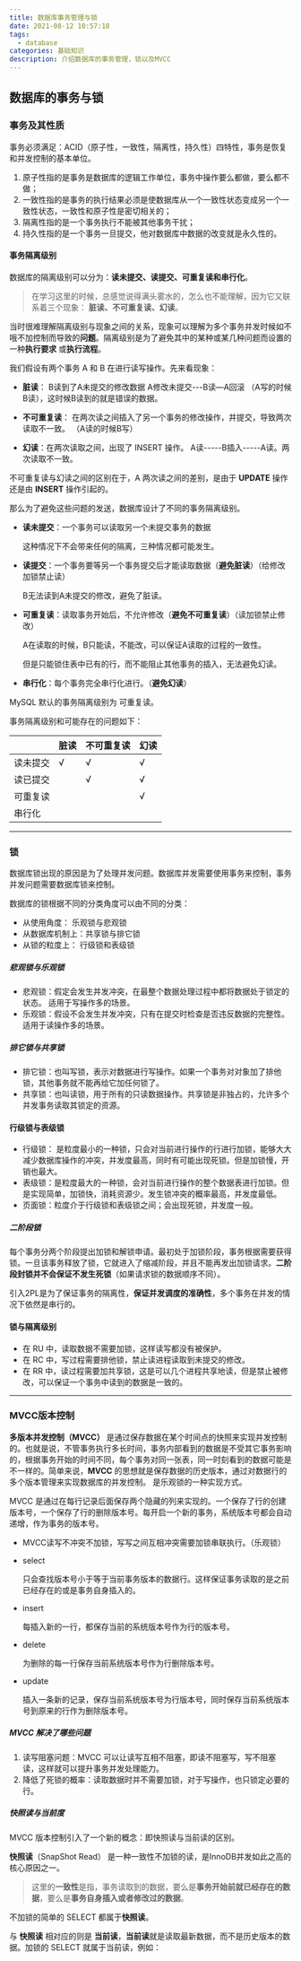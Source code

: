 ```yaml
---
title: 数据库事务管理与锁
date: 2021-08-12 10:57:18
tags:
  - database
categories: 基础知识
description: 介绍数据库的事务管理，锁以及MVCC
---
```


## 数据库的事务与锁

### 事务及其性质

事务必须满足：ACID（原子性，一致性，隔离性，持久性）四特性，事务是恢复和并发控制的基本单位。

1. 原子性指的是事务是数据库的逻辑工作单位，事务中操作要么都做，要么都不做；
3. 一致性指的是事务的执行结果必须是使数据库从一个一致性状态变成另一个一致性状态，一致性和原子性是密切相关的；
4. 隔离性指的是一个事务执行不能被其他事务干扰；
5. 持久性指的是一个事务一旦提交，他对数据库中数据的改变就是永久性的。

#### 事务隔离级别

数据库的隔离级别可以分为：**读未提交、读提交、可重复读和串行化**。

> 在学习这里的时候，总感觉说得满头雾水的，怎么也不能理解，因为它又联系着三个现象： **脏读、不可重复读、幻读**。

当时很难理解隔离级别与现象之间的关系，现象可以理解为多个事务并发时候如不哦不加控制而导致的**问题**。隔离级别是为了避免其中的某种或某几种问题而设置的一种**执行要求** 或**执行流程**。

我们假设有两个事务 A 和 B 在进行读写操作。先来看现象：

- **脏读**： B读到了A未提交的修改数据  A修改未提交---B读—A回滚 （A写的时候B读），这时候B读到的就是错误的数据。

- **不可重复读**： 在两次读之间插入了另一个事务的修改操作，并提交，导致两次读取不一致。 （A读的时候B写）

- **幻读**：在两次读取之间，出现了 INSERT 操作。 A读-----B插入-----A读。两次读取不一致。

不可重复读与幻读之间的区别在于，A 两次读之间的差别，是由于 **UPDATE** 操作还是由 **INSERT** 操作引起的。

那么为了避免这些问题的发送，数据库设计了不同的事务隔离级别。

- **读未提交**：一个事务可以读取另一个未提交事务的数据

  这种情况下不会带来任何的隔离，三种情况都可能发生。

- **读提交**：一个事务要等另一个事务提交后才能读取数据（**避免脏读**）（给修改加锁禁止读）

  B无法读到A未提交的修改，避免了脏读。

- **可重复读**：读取事务开始后，不允许修改（**避免不可重复读**）（读加锁禁止修改）

  A在读取的时候，B只能读，不能改，可以保证A读取的过程的一致性。

  但是只能锁住表中已有的行，而不能阻止其他事务的插入，无法避免幻读。

- **串行化**：每个事务完全串行化进行。（**避免幻读**）

MySQL 默认的事务隔离级别为 可重复读。

事务隔离级别和可能存在的问题如下：

|          | 脏读 | 不可重复读 | 幻读 |
| -------- | ---- | ---------- | ---- |
| 读未提交 | √    | √          | √    |
| 读已提交 |      | √          | √    |
| 可重复读 |      |            | √    |
| 串行化   |      |            |      |

--------



### 锁

数据库锁出现的原因是为了处理并发问题。数据库并发需要使用事务来控制，事务并发问题需要数据库锁来控制。

数据库的锁根据不同的分类角度可以由不同的分类：

- 从使用角度： 乐观锁与悲观锁
- 从数据库机制上：共享锁与排它锁
- 从锁的粒度上： 行级锁和表级锁

##### 悲观锁与乐观锁

- 悲观锁：假定会发生并发冲突，在最整个数据处理过程中都将数据处于锁定的状态。 适用于写操作多的场景。
- 乐观锁：假设不会发生并发冲突，只有在提交时检查是否违反数据的完整性。适用于读操作多的场景。

##### 排它锁与共享锁

- 排它锁：也叫写锁，表示对数据进行写操作。如果一个事务对对象加了排他锁，其他事务就不能再给它加任何锁了。
- 共享锁：也叫读锁，用于所有的只读数据操作。共享锁是非独占的，允许多个并发事务读取其锁定的资源。 

#### 行级锁与表级锁

- 行级锁： 是粒度最小的一种锁，只会对当前进行操作的行进行加锁，能够大大减少数据库操作的冲突，并发度最高，同时有可能出现死锁。但是加锁慢，开销也最大。
- 表级锁：是粒度最大的一种锁，会对当前进行操作的整个数据表进行加锁。但是实现简单，加锁快，消耗资源少。发生锁冲突的概率最高，并发度最低。
- 页面锁：粒度介于行级锁和表级锁之间；会出现死锁，并发度一般。

##### 二阶段锁

每个事务分两个阶段提出加锁和解锁申请。最初处于加锁阶段，事务根据需要获得锁。一旦该事务释放了锁，它就进入了缩减阶段，并且不能再发出加锁请求。**二阶段封锁并不会保证不发生死锁**（如果请求锁的数据顺序不同）。

引入2PL是为了保证事务的隔离性，**保证并发调度的准确性**，多个事务在并发的情况下依然是串行的。

#### 锁与隔离级别

- 在 RU 中，读取数据不需要加锁，这样读写都没有被保护。
- 在 RC 中，写过程需要排他锁，禁止读进程读取到未提交的修改。
- 在 RR 中，读过程需要加共享锁，这是可以几个进程共享地读，但是禁止被修改，可以保证一个事务中读到的数据是一致的。

-------



### MVCC版本控制

**多版本并发控制（MVCC）** 是通过保存数据在某个时间点的快照来实现并发控制的。也就是说，不管事务执行多长时间，事务内部看到的数据是不受其它事务影响的，根据事务开始的时间不同，每个事务对同一张表，同一时刻看到的数据可能是不一样的。简单来说，**MVCC** 的思想就是保存数据的历史版本，通过对数据行的多个版本管理来实现数据库的并发控制。 是乐观锁的一种实现方式。

MVCC 是通过在每行记录后面保存两个隐藏的列来实现的。一个保存了行的创建版本号，一个保存了行的删除版本号。每开启一个新的事务，系统版本号都会自动递增，作为事务的版本号。

- MVCC读写不冲突不加锁，写写之间互相冲突需要加锁串联执行。（乐观锁）

- select

  只会查找版本号小于等于当前事务版本的数据行。这样保证事务读取的是之前已经存在的或是事务自身插入的。

- insert

  每插入新的一行，都保存当前的系统版本号作为行的版本号。

- delete

  为删除的每一行保存当前系统版本号作为行删除版本号。

- update

  插入一条新的记录，保存当前系统版本号为行版本号，同时保存当前系统版本号到原来的行作为删除版本号。



##### MVCC 解决了哪些问题

1. 读写阻塞问题：MVCC 可以让读写互相不阻塞，即读不阻塞写，写不阻塞读，这样就可以提升事务并发处理能力。
2. 降低了死锁的概率：读取数据时并不需要加锁，对于写操作，也只锁定必要的行。

##### 快照读与当前度

MVCC 版本控制引入了一个新的概念：即快照读与当前读的区别。

**快照读**（SnapShot Read） 是一种一致性不加锁的读，是InnoDB并发如此之高的核心原因之一。

>  这里的**一致性**是指，事务读取到的数据，要么是**事务开始前就已经存在的数据**，要么是**事务自身插入或者修改过的数据**。

不加锁的简单的 SELECT 都属于**快照读**。

与 **快照读** 相对应的则是 **当前读**，**当前读**就是读取最新数据，而不是历史版本的数据。加锁的 SELECT 就属于当前读，例如：